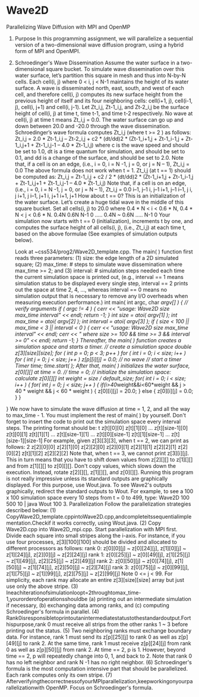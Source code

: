 # Wave2D
Parallelizing Wave Diffusion with MPI and OpenMP


1. Purpose
In this programming assignment, we will parallelize a sequential version of a two-dimensional wave diffusion program, using a hybrid form of MPI and OpenMPI.
2. Schroedinger's Wave Dissemination
Assume the water surface in a two-dimensional square bucket. To simulate wave dissemination over this water surface, let’s partition this square in mesh and thus into N-by-N cells. Each cell(i, j) where 0 < i, j < N-1 maintains the height of its water surface. A wave is disseminated north, east, south, and west of each cell, and therefore cell(i, j) computes its new surface height from the previous height of itself and its four neighboring cells: cell(i+1, j), cell(i-1, j), cell(i, j+1) and cell(i, j-1). Let Zt_i,j, Zt-1_i,j, and Zt-2_i,j be the surface height of cell(i, j) at time t, time t-1, and time t-2 respectively. No wave at cell(i, j) at time t means Zt_i,j = 0.0. The water surface can go up and down between 20.0 and -20.0 through the wave dissemination.
Schroedinger’s wave formula computes Zt_i,j (where t >= 2 ) as follows:
Zt_i,j = 2.0 * Zt-1_i,j – Zt-2_i,j + c2 * (dt/dd)2 * (Zt-1_i+1,j + Zt-1_i-1,j + Zt-1_i,j+1 + Zt-1_i,j-1 – 4.0 * Zt-1_i,j)
where
c is the wave speed and should be set to 1.0,
dt is a time quantum for simulation, and should be set to 0.1, and
dd is a change of the surface, and should be set to 2.0.
Note that, if a cell is on an edge, (i.e., i = 0, i = N -1, j = 0, or j = N – 1), Zt_i,j = 0.0
The above formula does not work when t = 1. Zt_i,j (at t == 1) should be computed as: Zt_i,j = Zt-1_i,j + c2 / 2 * (dt/dd)2 * (Zt-1_i+1,j + Zt-1_i-1,j + Zt-1_i,j+1 + Zt-1_i,j-1 – 4.0 * Zt-1_i,j)
Note that, if a cell is on an edge, (i.e., i = 0, i = N -1, j = 0, or j = N – 1), Zt_i,j = 0.0
 i–1, j–1
 i, j–1
 i+1, j–1
 i–1, j
 i, j
 i+1, j
 i–1, j+1
 i, j+1
 i+1, j+1
How about t == 0? This is an initialization of the water surface. Let’s create a huge tidal wave in the middle of this square bucket. Set all cells(i, j) to 20.0 where 0.4 * N < i < 0.6 * N, 0.4 * N < j < 0.6 * N.
0.4N 0.6N
N-1
0 ..... 0.4N ~ 0.6N ..... N-1
  0
   Your simulation now starts with t == 0 (initialization), increments t by one, and computes the surface height of all cells(i, j), (i.e., Zt_i,j) at each time t, based on the above formulae (See examples of simulation outputs below).
   
   Look at ~css534/prog2/Wave2D_template.cpp. The main( ) function first reads three parameters: (1) size: the edge length of a 2D simulated square; (2) max_time: # steps to simulate wave dissemination where max_time >= 2; and (3) interval: # simulation steps needed each time the current simulation space is printed out, (e.g., interval == 1 means simulation status to be displayed every single step, interval == 2 prints out the space at time 2, 4, ..., whereas interval == 0 means no simulation output that is necessary to
remove any I/O overheads when measuring execution performance.)
int main( int argc, char *argv[] ) { // verify arguments
if ( argc != 4 ) {
cerr << "usage: Wave2D size max_time interval" << endl;
return -1; }
int size = atoi( argv[1] );
int max_time = atoi( argv[2] ); int interval = atoi( argv[3] );
if ( size < 100 || max_time < 3 || interval < 0 ) {
cerr << "usage: Wave2D size max_time interval" << endl;
cerr << " where size >= 100 && time >= 3 && interval >= 0" << endl; return -1;
}
Thereafter, the main( ) function creates a simulation space and starts a timer.
// create a simulation space
double z[3][size][size];
for ( int p = 0; p < 3; p++ )
for ( int i = 0; i < size; i++ ) for ( int j = 0; j < size; j++ )
z[p][i][j] = 0.0; // no wave
  // start a timer
  Timer time;
  time.start( );
After that, main( ) initializes the water surface, z[0][][] at time = 0.
// time = 0;
// initialize the simulation space: calculate z[0][][] int weight = size / default_size;
for( int i = 0; i < size; i++ ) {
for( int j = 0; j < size; j++ ) { if(i>40*weight&&i<60*weight &&
j > 40 * weight && j < 60 * weight ) { z[0][i][j] = 20.0;
      } else {
        z[0][i][j] = 0.0;
} }

}
We now have to simulate the wave diffusion at time = 1, 2, and all the way to max_time - 1. You must implement the rest of main( ) by yourself. Don't forget to insert the code to print out the simulation space every interval steps. The printing format should be:
t
z[t][0][0] z[t][1][0] ... z[t][size-1][0]
z[t][0][1] z[t][1][1] ... z[t][size-1][1]
...
z[t][0][size-1] z[t][1][size-1] ... z[t][size-1][size-1]
For example, given z[3][3][3], when t == 2, we can print as follows:
2
z[2][0][0] z[2][1][0] z[2][2][0] z[2][0][1] z[2][1][1] z[2][2][1] z[2][0][2] z[t][1][2] z[2][2][2]
Note that, when t == 3, we cannot print z[3][i][j]. This in turn means that you have to shift down values from z[2][][] to z[1][][] and from z[1][][] to z[0][][]. Don't copy values, which slows down the execution. Instead, rotate z[2][][], z[1][][], and z[0][][].
Running this program is not really impressive unless its standard outputs are graphically displayed. For
this purpose, use Wout.java. To see Wave2's outputs graphically, redirect the standard outputs to Wout.
For example, to see a 100 x 100 simulation space every 10 steps from t = 0 to 499, type:
Wave2D 100 500 10 | java Wout 100
3. Parallelization
Follow the parallelization strategies described below:
(1) CopyWave2D_template.cppintoWave2D.cpp,andcompleteitssequentialimplementation.Checkif
it works correctly, using Wout.java.
(2) Copy Wave2D.cpp into Wave2D_mpi.cpp. Start parallelization with MPI first. Divide each square
into small stripes along the i-axis. For instance, if you use four processes, z[3][100][100] should be
divided and allocated to different processors as follows:
rank 0: z[0][0][j] ~ z[0][24][j], z[1][0][j] ~ z[1][24][j], z[2][0][j] ~ z[2][24][j] rank 1: z[0][25][j] ~ z[0][49][j], z[1][25][j] ~ z[1][49][j], z[2][25][j] ~ z[2][49][j] rank 2: z[0][50][j] ~ z[0][74][j], z[1][50][j] ~ z[1][74][j], z[2][50][j] ~ z[2][74][j] rank 3: z[0][75][j] ~ z[0][99][j], z[1][75][j] ~ z[1][99][j], z[2][75][j] ~ z[2][99][j]
Note 0 <= j < 99. For simplicity, each rank may allocate an entire z[3][size][size] array but just use
only the above stripe.
(3) Ineachiterationofsimulationloopt=2throughtomax_time-1,yourorderofoperationsshouldbe
(a) printing out an intermediate simulation if necessary, (b) exchanging data among ranks, and (c)
computing Schroedinger's formula in parallel.
(4) Rank0isresponsibletoprintoutanintermediatestatustothestandardoutput.Forthispurpose,rank
0 must receive all strips from the other ranks 1 ~ 3 before printing out the status.
(5) Two neighboring ranks must exchange boundary data. For instance, rank 1 must send its z[p][25][j] to rank 0 as well as z[p][49][j] to rank 2. At the same time, rank 1 must receive z[p][24][j] from rank 0 as well as z[p][50][j] from rank 2. At time == 2, p is 1. However, beyond time == 2, p will repeatedly change into 0, 1, and back to 2. Note that rank 0 has no left neighbor and rank N -1 has no
right neighbor.
(6) Schroedinger's formula is the most computation intensive part that should be parallelized. Each rank
computes only its own stripe.
(7) AfterverifyingthecorrectnessofyourMPIparallelization,keepworkingonyourparallelizationwith
OpenMP. Focus on Schroedinger's formula.
